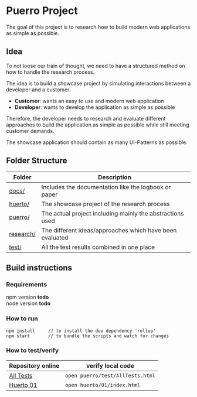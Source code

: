 # Puerro Project

The goal of this project is to research how to build modern web applications as simple as possible.


## Idea

To not loose our train of thought, we need to have a structured method on how to handle the research process. 

The idea is to build a showcase project by simulating interactions between a developer and a customer.

- **Customer**: wants an easy to use and modern web application
- **Developer**: wants to develop the application as simple as possible

Therefore, the developer needs to research and evaluate different approaches to build the application 
as simple as possible while still meeting customer demands.

The showcase application should contain as many UI-Patterns as possible.


## Folder Structure

| Folder                 | Description                                               |
| ---------------------- | --------------------------------------------------------- |
| [docs/](docs/)         | Includes the documentation like the logbook or paper      |
| [huerto/](huerto/)     | The showcase project of the research process              |
| [puerro/](puerro/)     | The actual project including mainly the abstractions used |
| [research/](research/) | The different ideas/approaches which have been evaluated  |
| [test/](test/)         | All the test results combined in one place                |

## Build instructions

### Requirements

npm  version **todo**\
node version **todo** 

### How to run

```
npm install     // to install the dev dependency 'rollup'
npm start       // to bundle the scripts and watch for changes
```

### How to test/verify

| Repository online                                                   | verify local code                |
| --------------------------------------------------------------------| -------------------------------- |
| [All Tests](http://IP5-Puerro.github.io/puerro/test/AllTests.html)  | `open puerro/test/AllTests.html` |
| [Huerto 01](http://IP5-Puerro.github.io/huerto/01/index.html)       | `open huerto/01/index.html`      |